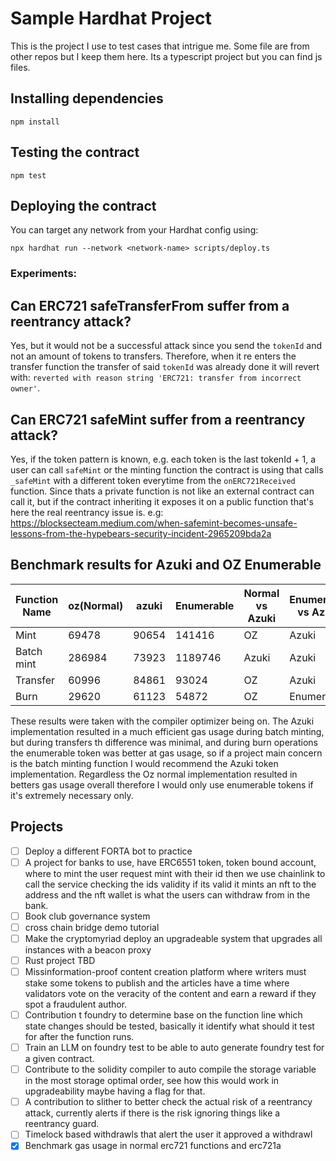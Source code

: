 # Sample Hardhat Project
 This is the project I use to test cases that intrigue me. Some file are from other repos but I keep them here. Its a typescript project but you can find js files.

## Installing dependencies

```
npm install
```

## Testing the contract

```
npm test
```

## Deploying the contract

You can target any network from your Hardhat config using:

```
npx hardhat run --network <network-name> scripts/deploy.ts
```

### Experiments:
## Can ERC721 safeTransferFrom suffer from a reentrancy attack?
Yes, but it would not be a successful attack since you send the `tokenId` and not an amount of tokens to transfers. Therefore, when it re enters the transfer function the transfer of said `tokenId` was already done it will revert with: `reverted with reason string 'ERC721: transfer from incorrect owner'`.

## Can ERC721 safeMint suffer from a reentrancy attack?
Yes, if the token pattern is known, e.g. each token is the last tokenId + 1, a user can call `safeMint` or the minting function the contract is using that calls `_safeMint` with a different token everytime from the `onERC721Received` function. Since thats a private function is not like an external contract can call it, but if the contract inheriting it exposes it on a public function that's here the real reentrancy issue is. e.g: https://blocksecteam.medium.com/when-safemint-becomes-unsafe-lessons-from-the-hypebears-security-incident-2965209bda2a

## Benchmark results for Azuki and OZ Enumerable
| Function Name | oz(Normal) | azuki | Enumerable | Normal vs Azuki | Enumerable vs Azuki |
| --- | --- | --- | --- | --- | --- |
| Mint | 69478 | 90654 | 141416 | OZ | Azuki |
| Batch mint | 286984 | 73923 | 1189746 | Azuki | Azuki |
| Transfer | 60996 | 84861 | 93024 | OZ | Azuki |
| Burn | 29620 | 61123 | 54872 | OZ | Enumerable |

These results were taken with the compiler optimizer being on. The Azuki implementation resulted in a much efficient gas usage during batch minting, but during transfers th difference was minimal, and during burn operations the enumerable token was better at gas usage, so if a project main concern is the batch minting function I would recommend the Azuki token implementation. Regardless the Oz normal implementation resulted in betters gas usage overall therefore I would only use enumerable tokens if it's extremely necessary only.

## Projects
- [ ] Deploy a different FORTA bot to practice
- [ ] A project for banks to use, have ERC6551 token, token bound account, where to mint the user request mint with their id then we use chainlink to call the service checking the ids validity if its valid it mints an nft to the address and the nft wallet is what the users can withdraw from in the bank.
- [ ] Book club governance system
- [ ] cross chain bridge demo tutorial
- [ ] Make the cryptomyriad deploy an upgradeable system that upgrades all instances with a beacon proxy
- [ ] Rust project TBD
- [ ] Missinformation-proof content creation platform where writers must stake some tokens to publish and the articles have a time where validators vote on the veracity of the content and earn a reward if they spot a fraudulent author.
- [ ] Contribution t foundry to determine base on the function line which state changes should be tested, basically it identify what should it test for after the function runs.
- [ ] Train an LLM on foundry test to be able to auto generate foundry test for a given contract.
- [ ] Contribute to the solidity compiler to auto compile the storage variable in the most storage optimal order, see how this would work in upgradeability maybe having a flag for that.
- [ ] A contribution to slither to better check the actual risk of a reentrancy attack, currently alerts if there is the risk ignoring things like a reentrancy guard.
- [ ] Timelock based withdrawls that alert the user it approved a withdrawl
- [X] Benchmark gas usage in normal erc721 functions and erc721a
